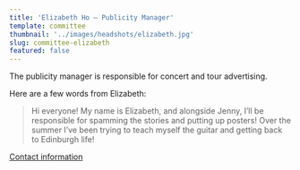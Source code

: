 ```yaml
---
title: 'Elizabeth Ho – Publicity Manager'
template: committee
thumbnail: '../images/headshots/elizabeth.jpg'
slug: committee-elizabeth
featured: false
---
```


The publicity manager is responsible for concert and tour advertising.

Here are a few words from Elizabeth:

> Hi everyone! My name is Elizabeth, and alongside Jenny, I’ll be responsible for spamming the stories and putting up posters! Over the summer I’ve been trying to teach myself the guitar and getting back to Edinburgh life!

[Contact information](/contact/)